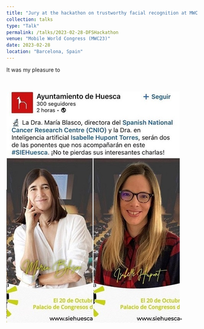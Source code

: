 ```yaml
---
title: "Jury at the hackathon on trustworthy facial recognition at MWC 2023"
collection: talks
type: "Talk"
permalink: /talks/2023-02-28-DFSHackathon
venue: "Mobile World Congress (MWC23)"
date: 2023-02-28
location: "Barcelona, Spain"
---
```


It was my pleasure to 

<br> <br/><img src='/images/sie.jpg'>"
